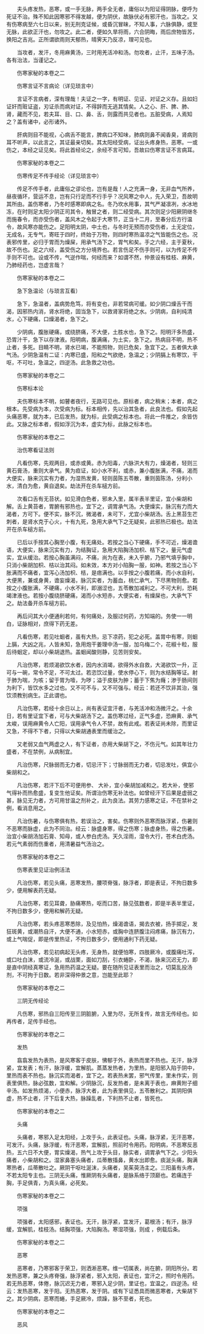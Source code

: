<!-- { "loadSidebar": true } -->
　　夫头疼发热，恶寒，或一手无脉，两手全无者，庸俗以为阳证得阴脉，便呼为死证不治。殊不知此因寒邪不得发越，便为阴伏，故脉伏必有邪汗也，当攻之。又有伤寒病至六七日以来，别无刑克证候，或昏沉冒昧，不知人事，六脉俱静，或至无脉，此欲正汗也，勿攻之。此二者，便如久旱将雨，六合阴晦，雨后庶物皆苏，换阳之吉兆。正所谓欲雨则天郁热，晴霁天乃反凉，理可见也。

　　当攻者，发汗，冬用麻黄汤，三时用羌活冲和汤。勿攻者，止汗，五味子汤。各有治法，当谨记之。

　　伤寒家秘的本卷之二

　　伤寒言证不言病论（详见琐言中）

　　言证不言病者，深有理哉！夫证之一字，有明证、见证、对证之义存。且如妇证奸而赃证盗，刃证杀而病对证，不得辞而无逃其情矣。人之心、肝、脾、肺、肾，藏而不见，若夫耳、目、口、鼻、舌，则露而共见者也。五脏受病，人焉知之？盖有诸中，必形诸外。

　　肝病则目不能视，心病舌不能言，脾病口不知味，肺病则鼻不闻香臭，肾病则耳不听声，以此言之，其证最亲切矣。其太阳经受病，证出头疼身热，恶寒。一或伤之，本经之证见矣。将此首经论之，余经不言可知，吾故曰伤寒言证不言病耳。

　　伤寒家秘的本卷之二

　　伤寒传足不传手经论（详见琐言中）

　　传足不传手者，此庸俗之谬论也，岂有是哉！人之充满一身，无非血气所养，昼夜循环，营运不息，岂有只行足而不行手乎？况风寒之中人，先入荣卫，吾故明其所由。盖伤寒者，乃冬时感寒即病之名。冬乃坎水用事，其气严凝凛冽，水冰地冻，在时则足太阳少阴正司其令，触冒之者，则二经受病。其次则足少阳厥阴继冬而施春令，而亦受伤者，盖风木之令起于大寒节，正当十二月，至春分后方行温令，故风寒亦能伤之。足阳明太阴，中土也，与冬时无预而亦受伤者，土无定位，无成名，无专气，寄旺于四时，终始于万物，则四时寒热温凉之气皆能伤之也。况表邪传里，必归于胃而为燥屎，用承气汤下之，胃气和矣。手之六经，主于夏秋，故不伤也。足之六经，盖受伤之方分境界也。若言伤足不伤手则可，以为传足不传手则不可也。设或不传，气逆作喘，何经而来？如谓不然，仲景设有桂枝、麻黄，乃肺经药也，岂虚言哉？

　　伤寒家秘的本卷之二

　　急下急温论（与琐言互看）

　　急下，急温者，盖病势危笃，将有变也，非若常病可缓。如少阴口燥舌干而渴，因邪热内消，肾水将绝，固当急下，以救肾家将绝之水。少阴病，自利纯清水，心下硬痛，口燥渴者，急下之。

　　少阴病，腹胀硬痛，或绕脐痛，不大便，土胜水也，急下之。阳明汗多热盛，恐胃汁干，急下以存津液。阳明病，腹满痛，为土实，急下之。热病目不明，热不止者，多死。目睛不明，肾水已竭，不能照物，则已危矣，急宜下之。五者俱大承气汤。少阴急温有二证：内寒已盛，阳和之气欲绝，急温之；少阴膈上有寒饮，干呕，不可吐，急温之，四逆汤。此急救之功也。

　　伤寒家秘的本卷之二

　　伤寒标本论

　　夫伤寒标本不明，如瞽者夜行，无路可见也。原标者，病之稍末；本者，病之根本。先受病为本，次受病为标。标本相传，先以治其急者，此良法也。假如先起头痛恶寒，就为本，已后发热，就为标，此受病之标本也。将此一件推之，余皆仿此。又脉之标本者，假如浮沉为本，虚实为标，此脉之标本也。

　　伤寒家秘的本卷之二

　　治伤寒看证法则

　　凡看伤寒，先观两目，或赤或黄。赤为阳毒，六脉洪大有力，燥渴者，轻则三黄石膏汤，重则大承气。黄为疸证，如小水不利，或赤，兼小腹胀满，不痛，渴而大便实，脉来沉实有力者，为湿热发黄，轻则茵陈五苓散，重则茵陈汤，分利小水，清白为愈，黄自退矣。劫法开在杀车槌方前。

　　次看口舌有无苔状。如见滑白色者，邪未入里，属半表半里证，宜小柴胡和解。舌上黄苔者，胃腑有邪热也，宜下之，调胃承气汤。大便燥实，脉沉有力而大渴者，方可下。便不实，脉不沉，微渴者，未可下，尤宜小柴胡汤。舌上黑苔生芒刺者，是肾水克于心火，十有九死，急用大承气下之无疑矣，此邪热已极也。劫法开在杀车槌方前。

　　已后以手按其心胸至小腹，有无痛处。若按之当心下硬痛，手不可近，燥渴谵语，大便实，脉来沉实有力，为结胸证，急用大陷胸汤加枳、桔下之，量元气虚实，宜从缓治。若按心胸虽满闷，不痛，尚为在表，未入乎腑，乃邪气填乎胸中，只消小柴胡加枳、桔以治其闷。如未效，本方对小陷胸一服，如神。若按之当心下胀满而不痛者，宜泻心汤加枳、桔，是痞满也。以手按之小腹若痛，而小水自利，大便黑，兼或身黄，谵妄燥渴，脉沉实者，为蓄血，桃仁承气，下尽黑物则愈。若按之小腹胀满，不硬痛，小水不利，即溺涩也，五苓散加减利之。不可大利，恐耗竭津液也。若按小腹绕脐硬痛，渴而小水短赤，大便实者，有燥屎也，大承气下之。劫法备开杀车槌方前。

　　再后问其大小便通利若何，有何痛处，及服过何药，方知端的。务使一一明白，证脉相对，庶得下药无差。

　　凡看伤寒，若见吐蛔者，虽有大热，忌下凉药，犯之必死。盖胃中有寒，则蛔上膈，大凶之兆，人皆未知，急用炮干姜理中汤一服，加乌梅二个，花椒十粒，服后待蛔定，却以小柴胡退热。盖蛔闻酸则静，见苦则安矣。

　　凡治伤寒，若烦渴欲饮水者，因内水消竭，欲得外水自救，大渴欲饮一升，正可与一碗，常令不足，不可太过。若恣饮过量，使水停心下，则为水结胸等证。射于肺为喘，为咳；留于胃为噎，为哕；溢于皮肤为肿；蓄于下焦为癃；渗于肠间则为利下，皆饮水多之过也。又不可不与，又不可强与。经云：若还不饮非其治，强饮须教别病生。正此谓也。

　　凡治伤寒，若经十余日以上，尚有表证宜汗者，与羌活冲和汤微汗之。十余日，若有里证宜下者，可与大柴胡汤下之。盖伤寒过经，正气多虚，恐麻黄、承气太峻，误用麻黄令人亡阳，误用承气令人不禁，故有此戒。若表证尚未除，而里证又急，不得不下者，只得以大柴胡通表里而缓治之。

　　又老弱又血气两虚之人，有下证者，亦用大柴胡下之，不伤元气。如其年壮力盛者，不在禁例，从病制宜。

　　凡治伤寒，尺脉弱而无力者，切忌汗下；寸脉弱而无力者，切忌发吐，俱宜小柴胡和之。

　　凡治伤寒，若汗下后不可便用参、 大补，宜小柴胡加减和之。若大补，使邪气得补而热愈盛，复变生他证矣。所谓治伤寒无补法也。如曾经汗下后果是虚弱之甚，脉见无力者，方可用甘温之剂补之，此为良法。其劳力感寒之证，不在禁补之例，看消息用之。

　　凡治伤暑，与伤寒俱有热，若误治之，害矣。伤寒则外恶寒而脉浮紧，伤暑则不恶寒而脉虚，此为不同治。经云：脉盛身寒，得之伤寒；脉虚身热，得之伤暑。治宜小柴胡汤加石膏、知母，或人参白虎汤。天久淫雨，湿令大行，苍术白虎汤。若元气素弱而伤重者，用清暑益气汤治之。

　　伤寒家秘的本卷之二

　　伤寒表里见证治例活法

　　凡治伤寒，若见头痛，恶寒发热，腰项脊强，脉浮者，即是表证，不拘日数多少，便用解表药无疑。

　　凡治伤寒，若见耳聋，胁痛寒热，呕而口苦，脉见弦数者，即是半表半里证，不拘日数多少，便用和解药无疑。

　　凡治伤寒，若头疼恶寒悉除，及见怕热，燥渴谵语，揭去衣被，扬手掷足，发狂斑黄，或潮热自汗，大便不通，小水短赤，或胸中连脐腹注闷疼痛，脉沉有力，或上气喘促，即是传里热证，不拘日数多少，便用通利下药无疑。

　　凡治伤寒，若见初病起无头疼，无身热，就便怕寒，四肢厥冷，或腹痛吐泻，或口吐白沫，或流冷涎，或战栗，面如刀刮，引衣蜷卧，不渴，脉来沉迟无力，即是直中阴经真寒证，急用热药温之无疑。要在随所见证表里而治之，切莫乱投汤剂，不可拘于日数。若非深得仲景之意，岂能至此耶？

　　伤寒家秘的本卷之二

　　三阴无传经论

　　凡伤寒，邪热自三阳传至三阴脏腑，入里为尽，无所复传，故言无传经也。如再传者，足传手经也。

　　伤寒家秘的本卷之二

　　发热

　　翕翕发热为表热，是风寒客于皮肤，怫郁于外，表热而里不热也。无汗，脉浮紧，宜发表；有汗，脉浮缓，宜解肌。蒸蒸发热者，为里热，是阳邪入陷于阴中，里热而表不热也。脉沉实而渴者，宜下之。若表热未罢，邪气传里，里未作实，则表里俱热，脉必弦数，宜和解。少阴脉沉，反发热者，是未离于表也，麻黄附子细辛汤。如发热烦渴，小便赤，脉浮大者，此为表里俱见，五苓散利之。其阴阳俱虚，热不止者，汗下后复大热，脉躁乱者，下利热不止者，皆死也。

　　伤寒家秘的本卷之二

　　头痛

　　头痛者，寒邪入足太阳经，上攻于头，此表证也。头痛，脉浮紧，无汗恶寒，可发汗。头痛，脉浮缓，有汗恶寒，宜解肌，照前时令用药。阳明病，不恶寒反恶热，五六日不大便，胃实燥渴，热气上攻于头目，脉实者，调胃承气下之。少阳头痛者，小柴胡和之。湿家鼻塞头痛者，瓜蒂散搐鼻，黄水出即愈。痰涎头痛，胸满寒热者，瓜蒂散吐之。厥阴干呕吐涎沫，头痛者，吴茱萸汤主之。三阳虽有头疼，不若太阳专主也。三阴无头痛，惟厥阴有头痛者，是脉系络于顶巅也。若痛连于胸，手足俱青，为真头痛，必死矣。

　　伤寒家秘的本卷之二

　　项强

　　项强者，太阳感邪，表证也。无汗，脉浮紧，宜发汗，葛根汤；有汗，脉浮缓，宜解肌，桂枝汤。结胸项强，大陷胸汤。寒湿项强，则成 ，例载后条。

　　伤寒家秘的本卷之二

　　恶寒

　　恶寒者，乃寒邪客于荣卫，则洒淅恶寒。维一切属表，尚在腑，阴阳所分。若发热恶寒，兼之头疼脊强，脉浮紧者，邪入太阳，表证也，宜汗之，照时令用药。若无热恶寒，体倦，脉沉迟无力者，寒邪入足少阴，里证也，宜温之，四逆汤。经云：发热恶寒，发于阳。无热恶寒，发于阴。或有下证悉具而微恶寒者，大柴胡下之。其少阴病，恶寒而蜷，手足厥冷，烦躁，脉不至者，死也。

　　伤寒家秘的本卷之二

　　恶风

